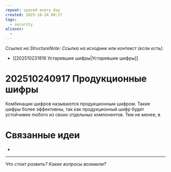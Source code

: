 ```yaml
---
repeat: spaced every day
created: 2025-10-24 09:17
tags:
  - security
aliases:
  -
---
```

*Ссылка на StructureNote:*
*Ссылка на исходник или контекст (если есть):*
- [[202510231816 Устаревшие шифры|Устаревшие шифры]]

# 202510240917 Продукционные шифры

Комбинации шифров называются продукционным шифром. Такие шифры более эффективны, так как продукционный шифр будет устойчивее любого из своих отдельных компонентов. Тем не менее, в
# Связанные идеи

- 

---

*Что стоит развить? Какие вопросы возникли?*
